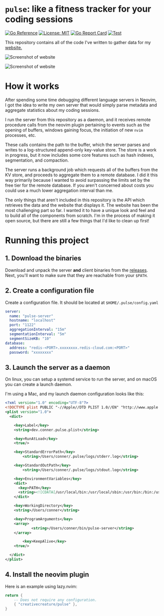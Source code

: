 # `pulse`: like a fitness tracker for your coding sessions

[![Go Reference](https://pkg.go.dev/badge/github.com/creativecreature/pulse.svg)](https://pkg.go.dev/github.com/creativecreature/pulse)
[![License: MIT](https://img.shields.io/badge/License-MIT-yellow.svg)](https://github.com/creativecreature/pulse/blob/master/LICENSE)
[![Go Report Card](https://goreportcard.com/badge/github.com/creativecreature/pulse)](https://goreportcard.com/report/github.com/creativecreature/pulse)
[![Test](https://github.com/creativecreature/pulse/actions/workflows/main.yml/badge.svg?branch=main)](https://github.com/creativecreature/pulse/actions/workflows/main.yml)

This repository contains all of the code I've written to gather data for my
[website.][1]

![Screenshot of website][2]

![Screenshot of website][3]

# How it works

After spending some time debugging different language servers in Neovim, I got
the idea to write my own server that would simply parse metadata and aggregate
statistics about my coding sessions.

I run the server from this repository as a daemon, and it receives remote
procedure calls from the neovim plugin pertaining to events such as the opening
of buffers, windows gaining focus, the initiation of new `nvim` processes, etc.

These calls contains the path to the buffer, which the server parses and writes
to a log-structured append-only key-value store. The store is a work in
progress, but it now includes some core features such as hash indexes,
segmentation, and compaction.

The server runs a background job which requests all of the buffers from the KV
store, and proceeds to aggregate them to a remote database. I did it this way
primarily because I wanted to avoid surpassing the limits set by the free tier
for the remote database. If you aren't concerned about costs you could use a
much lower aggregation interval than me.

The only things that aren't included in this repository is the API which
retrieves the data and the website that displays it. The website has been the
most challenging part so far. I wanted it to have a unique look and feel and to
build all of the components from scratch. I'm in the process of making it open
source, but there are still a few things that I'd like to clean up first!

# Running this project

## 1. Download the binaries
Download and unpack the server **and** client binaries from the [releases](https://github.com/creativecreature/pulse/releases).
Next, you'll want to make sure that they are reachable from your `$PATH`.

## 2. Create a configuration file
Create a configuration file. It should be located at `$HOME/.pulse/config.yaml`

```yml
server:
  name: "pulse-server"
  hostname: "localhost"
  port: "1122"
  aggregationInterval: "15m"
  segmentationInterval: "5m"
  segmentSizeKB: "10"
database:
  address: "redis-<PORT>.xxxxxxxx.redis-cloud.com:<PORT>"
  password: "xxxxxxxx"
```

## 3. Launch the server as a daemon
On linux, you can setup a systemd service to run the server, and on macOS you
can create a launch daemon.

I'm using a Mac, and my launch daemon configuration looks like this:

```xml
<?xml version="1.0" encoding="UTF-8"?>
<!DOCTYPE plist PUBLIC "-//Apple//DTD PLIST 1.0//EN" "http://www.apple.com/DTDs/PropertyList-1.0.dtd">
<plist version="1.0">
  <dict>

    <key>Label</key>
    <string>dev.conner.pulse.plist</string>

    <key>RunAtLoad</key>
    <true/>

    <key>StandardErrorPath</key>
		<string>/Users/conner/.pulse/logs/stderr.log</string>

    <key>StandardOutPath</key>
		<string>/Users/conner/.pulse/logs/stdout.log</string>

    <key>EnvironmentVariables</key>
    <dict>
      <key>PATH</key>
      <string><![CDATA[/usr/local/bin:/usr/local/sbin:/usr/bin:/bin:/usr/sbin:/sbin]]></string>
    </dict>

    <key>WorkingDirectory</key>
    <string>/Users/conner</string>

    <key>ProgramArguments</key>
    <array>
			<string>/Users/conner/bin/pulse-server</string>
    </array>

		<key>KeepAlive</key>
    <true/>

  </dict>
</plist>
```

## 4. Install the neovim plugin
Here is an example using lazy.nvim:

```lua
return {
	-- Does not require any configuration.
	{ "creativecreature/pulse" },
}
```

[1]: https://conner.dev
[2]: ./screenshots/website1.png
[3]: ./screenshots/website2.png
